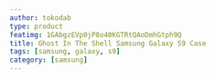 ```yaml
---
author: tokodab
type: product
featimg: 1GAbgzEVp0jP8o40KGTRtQAoDmhGtph9Q
title: Ghost In The Shell Samsung Galaxy S9 Case
tags: [samsung, galaxy, s9]
category: [samsung]
---
```

